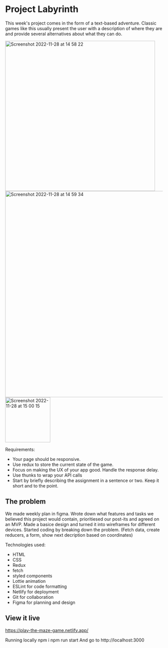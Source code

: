 # Project Labyrinth

This week's project comes in the form of a text-based adventure. Classic games like this usually present the user with a description of where they are and provide several alternatives about what they can do.

<img width="479" alt="Screenshot 2022-11-28 at 14 58 22" src="https://user-images.githubusercontent.com/108176641/204295761-fa8d3c19-03e6-4f5d-9fd8-7e6a3968eee9.png">
<img width="658" alt="Screenshot 2022-11-28 at 14 59 34" src="https://user-images.githubusercontent.com/108176641/204295993-d3d2844d-52eb-4330-bf54-52fe593df72e.png"><img width="144" alt="Screenshot 2022-11-28 at 15 00 15" src="https://user-images.githubusercontent.com/108176641/204296154-4ddf5d3b-06d0-4dc3-97fb-93e1c5f1f8fa.png">

Requirements:

* Your page should be responsive.
* Use redux to store the current state of the game.
* Focus on making the UX of your app good. Handle the response delay.
* Use thunks to wrap your API calls
* Start by briefly describing the assignment in a sentence or two. Keep it short and to the point.

## The problem

We made weekly plan in figma. Wrote down what features and tasks we believed this project would contain, prioritiesed our post-its and agreed on an MVP. Made a basice design and turned it into wireframes for different devices. Started coding by breaking down the problem. (Fetch data, create reducers, a form, show next decription based on coordinates)

Technologies used:
* HTML
* CSS
* Redux
* fetch
* styled components
* Lottie animation
* ESLint for code formatting
* Netlify for deployment
* Git for collaboration
* Figma for planning and design

## View it live

https://play-the-maze-game.netlify.app/

Running locally
npm i
npm run start
And go to http://localhost:3000
